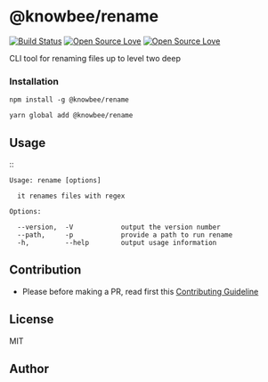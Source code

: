 # @knowbee/rename

[![Build Status](https://travis-ci.com/knowbee/rename.svg?token=yN9jXnk59suszMqNsJJb&branch=master)](https://travis-ci.com/knowbee/rename)
[![Open Source Love](https://badges.frapsoft.com/os/v1/open-source.svg?v=102)](https://github.com/ellerbrock/open-source-badge/)
[![Open Source Love](https://badges.frapsoft.com/os/mit/mit.svg?v=102)](https://github.com/ellerbrock/open-source-badge/)

CLI tool for renaming files up to level two deep

### Installation

```
npm install -g @knowbee/rename
```

```
yarn global add @knowbee/rename
```

## Usage

::

    Usage: rename [options]

      it renames files with regex

    Options:

      --version,  -V            output the version number
      --path,     -p            provide a path to run rename
      -h,         --help        output usage information

## Contribution

- Please before making a PR, read first this [Contributing Guideline](./CONTRIBUTING.md)

## License

MIT

## Author
